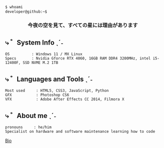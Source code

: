 ```bash
$ whoami
developer@github:~$
```

<h3 align="center">今夜の空を見て、すべての星には理由があります</h3>

## ⤷ ゛System Info ˎˊ˗

```konsole
OS          : Windows 11 / MX Linux
Specs       : Nvidia Gforce RTX 4060, 16GB RAM DDR4 3200MHz, intel i5-12400F, SSD NVME M.2 1TB
```

## ⤷ ゛Languages and Tools ˎˊ˗

```alacritty
Most used     : HTML5, CSS3, JavaScript, Python
GFX           : Photoshop CS6
VFX           : Adobe After Effects CC 2014, Filmora X
```

##  ⤷ ゛About me ˎˊ˗

```kitty
pronouns     : he/him
Specialist on hardware and software maintenance learning how to code
```
<a href="https://e-z.bio/fx">Bio</a>
